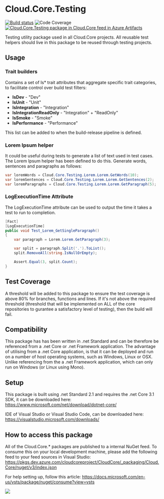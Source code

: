 # **Cloud.Core.Testing** 
[![Build status](https://dev.azure.com/cloudcoreproject/CloudCore/_apis/build/status/Cloud.Core%20Packages/Cloud.Core.Testing_Package)](https://dev.azure.com/cloudcoreproject/CloudCore/_build/latest?definitionId=2) ![Code Coverage](https://cloud1core.blob.core.windows.net/codecoveragebadges/Cloud.Core.Testing-LineCoverage.png) [![Cloud.Core.Testing package in Cloud.Core feed in Azure Artifacts](https://feeds.dev.azure.com/cloudcoreproject/dfc5e3d0-a562-46fe-8070-7901ac8e64a0/_apis/public/Packaging/Feeds/8949198b-5c74-42af-9d30-e8c462acada6/Packages/4a4d803b-f864-4da1-8060-6af8efb0e3e6/Badge)](https://dev.azure.com/cloudcoreproject/CloudCore/_packaging?_a=package&feed=8949198b-5c74-42af-9d30-e8c462acada6&package=4a4d803b-f864-4da1-8060-6af8efb0e3e6&preferRelease=true)

<div id="description">
Testing utility package used in all Cloud.Core projects.  All reusable test helpers should live in this package to be reused through testing projects.
</div>

## Usage
### Trait builders
Contains a set of Is* trait attributes that aggregate specific trait categories, to facilitate control over build test filters:

- **IsDev** - "Dev"
- **IsUnit** - "Unit"
- **IsIntegration** - "Integration"
- **IsIntegrationReadOnly** - "Integration" + "ReadOnly"
- **IsSmoke** - "Smoke"
- **IsPerformance** - "Performance"

This list can be added to when the build-release pipeline is defined.

### Lorem Ipsum helper
It could be useful during tests to generate a list of text used in test cases.  The Lorem Ipsum helper has been defined to do this.  Generate words, sentences and paragraphs as follows:

```csharp
var loremWords = Cloud.Core.Testing.Lorem.Lorem.GetWords(10);
var loremSentences = Cloud.Core.Testing.Lorem.Lorem.GetSentences(2);
var loremParagraphs = Cloud.Core.Testing.Lorem.Lorem.GetParagraph(5);
```

### LogExecutionTime Attribute
The LogExecutionTime attribute can be used to output the time it takes a test to run to completion.

```csharp
[Fact]
[LogExecutionTime]
public void Test_Lorem_GetSingleParagraph()
{
	var paragraph = Lorem.Lorem.GetParagraph(3);

	var split = paragraph.Split('.').ToList();
	split.RemoveAll(string.IsNullOrEmpty);

	Assert.Equal(3, split.Count);
}
```

## Test Coverage
A threshold will be added to this package to ensure the test coverage is above 80% for branches, functions and lines.  If it's not above the required threshold 
(threshold that will be implemented on ALL of the core repositories to gurantee a satisfactory level of testing), then the build will fail.

## Compatibility
This package has has been written in .net Standard and can be therefore be referenced from a .net Core or .net Framework application. The advantage of utilising from a .net Core application, 
is that it can be deployed and run on a number of host operating systems, such as Windows, Linux or OSX.  Unlike referencing from the a .net Framework application, which can only run on 
Windows (or Linux using Mono).
 
## Setup
This package is built using .net Standard 2.1 and requires the .net Core 3.1 SDK, it can be downloaded here: 
https://www.microsoft.com/net/download/dotnet-core/

IDE of Visual Studio or Visual Studio Code, can be downloaded here:
https://visualstudio.microsoft.com/downloads/

## How to access this package
All of the Cloud.Core.* packages are published to a internal NuGet feed.  To consume this on your local development machine, please add the following feed to your feed sources in Visual Studio:
https://pkgs.dev.azure.com/cloudcoreproject/CloudCore/_packaging/Cloud.Core/nuget/v3/index.json
 
For help setting up, follow this article: https://docs.microsoft.com/en-us/vsts/package/nuget/consume?view=vsts


<img src="https://cloud1core.blob.core.windows.net/icons/cloud_core_small.PNG" />
